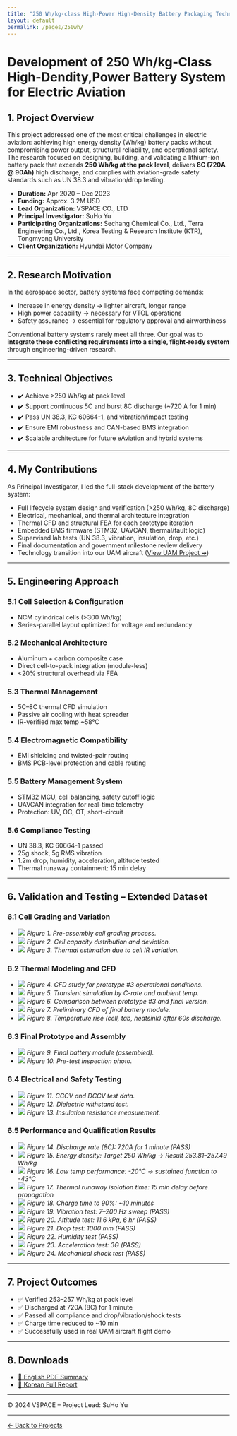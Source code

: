 ```yaml
---
title: "250 Wh/kg-class High-Power High-Density Battery Packaging Technology Development"
layout: default
permalink: /pages/250wh/
---
```


<h1> Development of 250 Wh/kg-Class High-Dendity,Power Battery System for Electric Aviation </h1>


## 1. Project Overview

This project addressed one of the most critical challenges in electric aviation: achieving high energy density (Wh/kg) battery packs without compromising power output, structural reliability, and operational safety. The research focused on designing, building, and validating a lithium-ion battery pack that exceeds **250 Wh/kg at the pack level**, delivers **8C (720A @ 90Ah)** high discharge, and complies with aviation-grade safety standards such as UN 38.3 and vibration/drop testing.

- **Duration:** Apr 2020 – Dec 2023  
- **Funding:** Approx. 3.2M USD  
- **Lead Organization:** VSPACE CO., LTD  
- **Principal Investigator:** SuHo Yu  
- **Participating Organizations:** Sechang Chemical Co., Ltd., Terra Engineering Co., Ltd., Korea Testing & Research Institute (KTR), Tongmyong University  
- **Client Organization:** Hyundai Motor Company  

---

## 2. Research Motivation

In the aerospace sector, battery systems face competing demands:

- Increase in energy density → lighter aircraft, longer range  
- High power capability → necessary for VTOL operations  
- Safety assurance → essential for regulatory approval and airworthiness  

Conventional battery systems rarely meet all three. Our goal was to **integrate these conflicting requirements into a single, flight-ready system** through engineering-driven research.

---

## 3. Technical Objectives

- ✔️ Achieve >250 Wh/kg at pack level  
- ✔️ Support continuous 5C and burst 8C discharge (~720 A for 1 min)  
- ✔️ Pass UN 38.3, KC 60664-1, and vibration/impact testing  
- ✔️ Ensure EMI robustness and CAN-based BMS integration  
- ✔️ Scalable architecture for future eAviation and hybrid systems  

---

## 4. My Contributions

As Principal Investigator, I led the full-stack development of the battery system:

- Full lifecycle system design and verification (>250 Wh/kg, 8C discharge)  
- Electrical, mechanical, and thermal architecture integration  
- Thermal CFD and structural FEA for each prototype iteration  
- Embedded BMS firmware (STM32, UAVCAN, thermal/fault logic)  
- Supervised lab tests (UN 38.3, vibration, insulation, drop, etc.)  
- Final documentation and government milestone review delivery  
- Technology transition into our UAM aircraft ([View UAM Project ➜](/pages/uam/))  

---

## 5. Engineering Approach

### 5.1 Cell Selection & Configuration  
- NCM cylindrical cells (>300 Wh/kg)  
- Series-parallel layout optimized for voltage and redundancy  

### 5.2 Mechanical Architecture  
- Aluminum + carbon composite case  
- Direct cell-to-pack integration (module-less)  
- <20% structural overhead via FEA  

### 5.3 Thermal Management  
- 5C–8C thermal CFD simulation  
- Passive air cooling with heat spreader  
- IR-verified max temp ~58°C  

### 5.4 Electromagnetic Compatibility  
- EMI shielding and twisted-pair routing  
- BMS PCB-level protection and cable routing  

### 5.5 Battery Management System  
- STM32 MCU, cell balancing, safety cutoff logic  
- UAVCAN integration for real-time telemetry  
- Protection: UV, OC, OT, short-circuit  

### 5.6 Compliance Testing  
- UN 38.3, KC 60664-1 passed  
- 25g shock, 5g RMS vibration  
- 1.2m drop, humidity, acceleration, altitude tested  
- Thermal runaway containment: 15 min delay  

---

## 6. Validation and Testing – Extended Dataset

### 6.1 Cell Grading and Variation
- ![](/assets/250wh/21.jpg) *Figure 1. Pre-assembly cell grading process.*
- ![](/assets/250wh/22.jpg) *Figure 2. Cell capacity distribution and deviation.*
- ![](/assets/250wh/7.jpg) *Figure 3. Thermal estimation due to cell IR variation.*

### 6.2 Thermal Modeling and CFD
- ![](/assets/250wh/1.jpg) *Figure 4. CFD study for prototype #3 operational conditions.*
- ![](/assets/250wh/0.jpg) *Figure 5. Transient simulation by C-rate and ambient temp.*
- ![](/assets/250wh/3.jpg) *Figure 6. Comparison between prototype #3 and final version.*
- ![](/assets/250wh/4.jpg) *Figure 7. Preliminary CFD of final battery module.*
- ![](/assets/250wh/2.jpg) *Figure 8. Temperature rise (cell, tab, heatsink) after 60s discharge.*

### 6.3 Final Prototype and Assembly
- ![](/assets/250wh/16.jpg) *Figure 9. Final battery module (assembled).* 
- ![](/assets/250wh/18.jpg) *Figure 10. Pre-test inspection photo.*

### 6.4 Electrical and Safety Testing
- ![](/assets/250wh/9.jpg) *Figure 11. CCCV and DCCV test data.*
- ![](/assets/250wh/5.jpg) *Figure 12. Dielectric withstand test.*
- ![](/assets/250wh/23.jpg) *Figure 13. Insulation resistance measurement.*

### 6.5 Performance and Qualification Results
- ![](/assets/250wh/24.jpg) *Figure 14. Discharge rate (8C): 720A for 1 minute (PASS)*
- ![](/assets/250wh/25.jpg) *Figure 15. Energy density: Target 250 Wh/kg → Result 253.81–257.49 Wh/kg*
- ![](/assets/250wh/12.jpg) *Figure 16. Low temp performance: -20°C → sustained function to -43°C*
- ![](/assets/250wh/6.jpg) *Figure 17. Thermal runaway isolation time: 15 min delay before propagation*
- ![](/assets/250wh/26.jpg) *Figure 18. Charge time to 90%: ~10 minutes*
- ![](/assets/250wh/27.jpg) *Figure 19. Vibration test: 7–200 Hz sweep (PASS)*
- ![](/assets/250wh/28.jpg) *Figure 20. Altitude test: 11.6 kPa, 6 hr (PASS)*
- ![](/assets/250wh/29.jpg) *Figure 21. Drop test: 1000 mm (PASS)*
- ![](/assets/250wh/30.jpg) *Figure 22. Humidity test (PASS)*
- ![](/assets/250wh/31.jpg) *Figure 23. Acceleration test: 3G (PASS)*
- ![](/assets/250wh/32.jpg) *Figure 24. Mechanical shock test (PASS)*

---

## 7. Project Outcomes

- ✅ Verified 253–257 Wh/kg at pack level  
- ✅ Discharged at 720A (8C) for 1 minute  
- ✅ Passed all compliance and drop/vibration/shock tests  
- ✅ Charge time reduced to ~10 min  
- ✅ Successfully used in real UAM aircraft flight demo  

---

## 8. Downloads

- [📄 English PDF Summary](/assets/research/Project_BatteryPack_Summary.pdf)  
- [📘 Korean Full Report](/assets/research/FinalReport_250Whkg_BatteryPack.pdf)

---

© 2024 VSPACE – Project Lead: SuHo Yu


<hr>
<p><a href="{{ site.baseurl }}/projects/">← Back to Projects</a></p>
